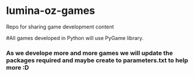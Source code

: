 # lumina-oz-games
Repo for sharing game development content


#All games developed in Python will use PyGame library. 
### As we develope more and more games we will update the packages required and maybe create to parameters.txt to help more :D 
